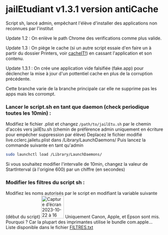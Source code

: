 # jailEtudiant v1.3.1 version antiCache
Script sh, lancé admin, empêchant l'élève d'installer des applications non reconnues par l'institut

Update 1.2 : On enlève le path Chrome des verifications comme plus valide.

Update 1.3 : On piège le cache (si un autre script essaie d'en faire un à partir du dossier Printers, voir [cacheIT!](https://github.com/c22dev/cacheIT)) en cassant l'application et son contenu.

Update 1.3.1 : On crée une application vide falsifiée (fake.app) pour déclencher la mise à jour d'un pottentiel cache en plus de la corruption précédente.

Cette branche varie de la branche principale car elle ne supprime pas les apps mais les corrompt.
### Lancer le script.sh en tant que daemon (check periodique toutes les 10min) :
Modifiez le fichier .plist et changez `/path/to/jailEtu.sh` par le chemin d'accès vers jailEtu.sh (chemin de préfèrence admin uniquement en écriture pour empêcher suppression par élève)
Deplacez le fichier modifié live.cclerc.jailetu.plist dans /Library/LaunchDaemons/
Puis lancez la commande suivante en tant qu'admin 
```bash
sudo launchctl load /Library/LaunchDaemons/
```
Si vous souhaitez modifier l'intervalle de 10min, changez la valeur de StartInterval (à l'origine 600) par un chiffre (en secondes)

### Modifier les filtres du script sh :
Modifiez les noms autorisés par le script en modifiant la variable suivante (début du script)
<img width="72" alt="Capture d’écran 2023-10-22 à 16 22 32" src="https://github.com/c22dev/jailEtudiant/assets/102235607/c69f7497-ec47-458e-91dc-bee793bca380">
Uniquement Canon, Apple, et Epson sont mis. Pourquoi ? Car la plupart des imprimantes utilise le bundle com.apple...
Liste disponible dans le fichier [FILTRES.txt](https://raw.githubusercontent.com/c22dev/jailEtudiant/main/FILTRES.txt)
